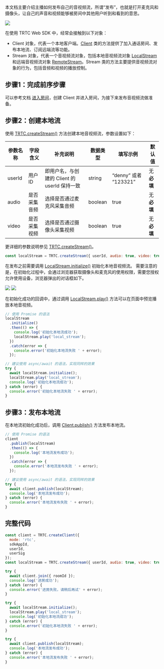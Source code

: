 本文档主要介绍主播如何发布自己的音视频流，所谓“发布”，也就是打开麦克风和摄像头，让自己的声音和视频能够被房间中其他用户听到和看到的意思。

![](https://qcloudimg.tencent-cloud.cn/raw/b887b390411aef1396bd593ccdd9eb0e.png)

在使用 TRTC Web SDK 中，经常会接触到以下对象：
- Client 对象，代表一个本地客户端。[Client](https://web.sdk.qcloud.com/trtc/webrtc/doc/zh-cn/Client.html) 类的方法提供了加入通话房间、发布本地流、订阅远端流等功能。
- Stream 对象，代表一个音视频流对象，包括本地音视频流对象 [LocalStream](https://web.sdk.qcloud.com/trtc/webrtc/doc/zh-cn/LocalStream.html) 和远端音视频流对象 [RemoteStream](https://web.sdk.qcloud.com/trtc/webrtc/doc/zh-cn/RemoteStream.html)。Stream 类的方法主要提供音视频流对象的行为，包括音频和视频的播放控制。

[](id:step1)
## 步骤1：完成前序步骤
可以参考文档 [进入房间](https://tcloud-doc.isd.com/document/product/647/74636?!preview)，创建 Client 并进入房间，为接下来发布音视频流做准备。


[](id:step2)
## 步骤2：创建本地流
使用 [TRTC.createStream()](https://web.sdk.qcloud.com/trtc/webrtc/doc/en/TRTC.html#createStream) 方法创建本地音视频流，参数设置如下：

| 参数名称 | 字段含义 | 补充说明 | 数据类型 |填写示例 | 默认值 | 
|---------|---------|---------|---------|---------|---------|
| userId | 用户 ID | 即用户名，与创建的 Client 的 userId 保持一致 | string | “denny” 或者 “123321”| 无**必填** |
| audio | 是否采集音频 | 选择是否通过麦克风采集音频 | boolean | true |  无**必填** |
| video | 是否采集视频 | 选择是否通过摄像头采集视频 | boolean | true |  无**必填** |

更详细的参数说明参见 [TRTC.createStream()](https://web.sdk.qcloud.com/trtc/webrtc/doc/zh-cn/TRTC.html#createStream)。 

```javascript
const localStream = TRTC.createStream({ userId, audio: true, video: true });
```

在发布之前需要调用 [LocalStream.initialize()](https://web.sdk.qcloud.com/trtc/webrtc/doc/en/LocalStream.html#initialize) 初始化本地音视频流。
需要注意的是，在初始化过程中，会通过浏览器获取摄像头和麦克风的使用权限，需要您授权允许使用设备，浏览器弹出的对话框如下。

![](https://main.qcloudimg.com/raw/1a2c1e7036720b11f921f8ee1829762a.png)
![](https://qcloudimg.tencent-cloud.cn/raw/f72b0f28f57ba15c9c42f7b1921a1b8f.png)

在初始化成功的回调中，通过调用 [LocalStream.play()](https://web.sdk.qcloud.com/trtc/webrtc/doc/zh-cn/LocalStream.html#play) 方法可以在页面中预览播放本地音视频。

```javascript
// 使用 Promise 的语法
localStream
  .initialize()
  .then(() => {
    console.log('初始化本地流成功');
    localStream.play('local_stream');
  })
  .catch(error => {
    console.error('初始化本地流失败 ' + error);
  });

// 建议使用 async/await 的语法，实现同样的效果
try {
  await localStream.initialize();
  localStream.play('local_stream');
  console.log('初始化本地流成功');
} catch (error) {
  console.error('初始化本地流失败 ' + error);
}
```


[](id:step3)
## 步骤3：发布本地流
在本地流初始化成功后，调用 [Client.publish()](https://web.sdk.qcloud.com/trtc/webrtc/doc/en/Client.html#publish) 方法发布本地流。
```javascript
// 使用 Promise 的语法
client
  .publish(localStream)
  .then(() => {
    console.log('本地流发布成功');
  })
  .catch(error => {
    console.error('本地流发布失败 ' + error);
  });

// 建议使用 async/await 的语法，实现同样的效果
try {
  await client.publish(localStream);
  console.log('本地流发布成功');
} catch (error) {
  console.error('本地流发布失败 ' + error);
}
```

## 完整代码
```javascript
const client = TRTC.createClient({
  mode: 'rtc',
  sdkAppId,
  userId,
  userSig
});
const localStream = TRTC.createStream({ userId, audio: true, video: true });

try {
  await client.join({ roomId });
  console.log('进房成功');
} catch (error) {
  console.error('进房失败，请稍后再试' + error);
}

try {
  await localStream.initialize();
  localStream.play('local_stream');
  console.log('初始化本地流成功');
} catch (error) {
  console.error('初始化本地流失败 ' + error);
}

try {
  await client.publish(localStream);
  console.log('本地流发布成功');
} catch (error) {
  console.error('本地流发布失败 ' + error);
}
```